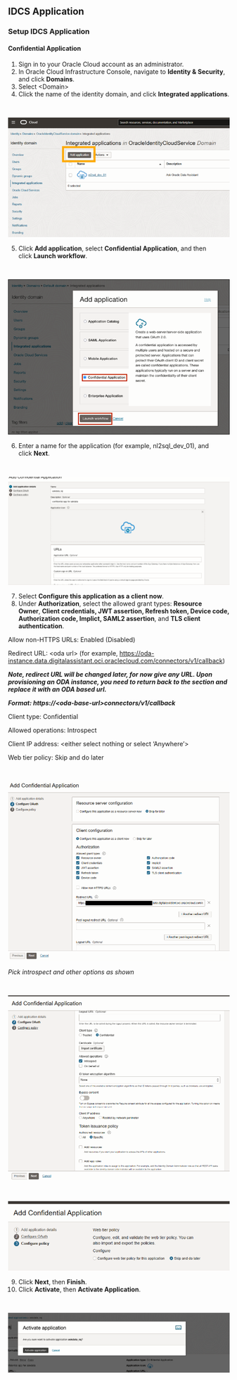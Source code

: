 ## IDCS Application

### Setup IDCS Application

#### Confidential Application

1.  Sign in to your Oracle Cloud account as an administrator.
2.  In Oracle Cloud Infrastructure Console, navigate to **Identity & Security**, and click **Domains**.
3.  Select \<Domain\>
4.  Click the name of the identity domain, and click **Integrated applications**.

<br>

![ ](./business_media/media/image1.png)

5.  Click **Add application**, select **Confidential Application**, and then click **Launch workflow**.

<br>

![Add a confidential application](./business_media/media/image2.png)

6.  Enter a name for the application (for example, nl2sql_dev_01), and click **Next**.

<br>

![ ](./business_media/media/image3.png)

7.  Select **Configure this application as a client now**.
8.  Under **Authorization**, select the allowed grant types: **Resource
    Owner**, **Client credentials, JWT assertion, Refresh token, Device
    code, Authorization code, Implict, SAML2 assertion**, and **TLS
    client authentication**.

Allow non-HTTPS URLs: Enabled (Disabled)

 Redirect URL: \<oda url\> (for example,
 [https://<span class="mark">oda-instance.data.digitalassistant.oci.oraclecloud.com</span>/connectors/v1/callback](https://oda-instance.data.digitalassistant.oci.oraclecloud.com/connectors/v1/callback))

 ***Note, redirect URL will be changed later, for now give any URL.
 Upon provisioning an ODA instance, you need to return back to the
 section and replace it with an ODA based url.***

 ***Format: https://\<oda-base-url\>connectors/v1/callback***

 Client type: Confidential

 Allowed operations: Introspect

 Client IP address: \<either select nothing or select ‘Anywhere’\>

 Web tier policy: Skip and do later

<br>

![ ](./business_media/media/confidential-app.png)

 *Pick introspect and other options as shown*

<br>

![ ](./business_media/media/image5.png)

<br>

![ ](./business_media/media/image6.png)

9.  Click **Next**, then **Finish**.
10. Click **Activate**, then **Activate Application**.

<br>

![ ](./business_media/media/image7.png)
